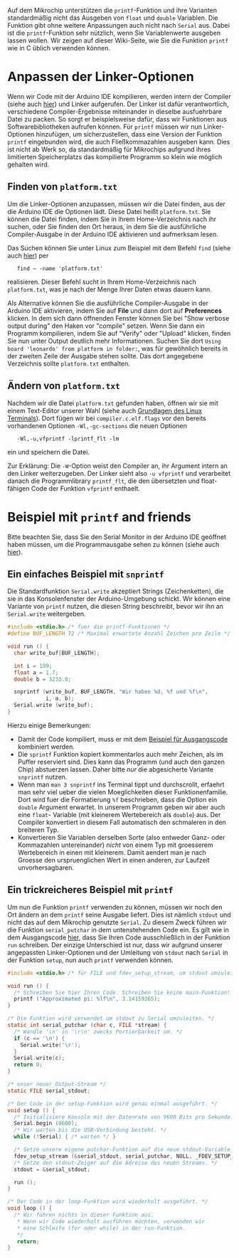 Auf dem Mikrochip unterstützen die `printf`-Funktion und ihre Varianten
standardmäßig nicht das Ausgeben von `float` und `double` Variablen.
Die Funktion gibt ohne weitere Anpassungen auch nicht nach `Serial` aus.
Dabei ist die `printf`-Funktion sehr nützlich, wenn Sie Variablenwerte
ausgeben lassen wollen.
Wir zeigen auf dieser Wiki-Seite, wie Sie die Funktion `printf` wie in C
üblich verwenden können.

# Anpassen der Linker-Optionen

Wenn wir Code mit der Arduino IDE kompilieren, werden intern der Compiler
(siehe
auch [hier](Grundlagen-der-C-Programmierung)) und Linker aufgerufen. Der Linker
ist dafür verantwortlich, verschiedene Compiler-Ergebnisse miteinander in
dieselbe ausfuehrbare Datei zu packen.
So sorgt er beispielsweise dafür, dass wir Funktionen aus
Softwarebibliotheken aufrufen können.
Für `printf` müssen wir nun Linker-Optionen hinzufügen, um sicherzustellen,
dass eine Version der Funktion `printf` eingebunden wird, die auch
Fließkommazahlen ausgeben kann.
Dies ist nicht ab Werk so, da standardmäßig für Mikrochips aufgrund ihres
limitierten Speicherplatzs das kompilierte Programm so klein wie möglich
gehalten wird.

## Finden von `platform.txt`

Um die Linker-Optionen anzupassen, müssen wir die Datei finden, aus der die
Arduino IDE die Optionen lädt. Diese Datei heißt `platform.txt`.
Sie können die Datei finden, indem Sie in Ihrem Home-Verzeichnis nach ihr
suchen, oder Sie finden den Ort heraus, in dem Sie die ausführliche
Compiler-Ausgabe in der Arduino IDE aktivieren und aufmerksam lesen.

Das Suchen können Sie unter Linux zum Beispiel mit dem Befehl `find` (siehe
auch
[hier](Grundlagen-des-Linux-Terminals#erste-schritte)) per

       find ~ -name 'platform.txt'

realisieren. Dieser Befehl sucht in Ihrem Home-Verzeichnis nach
`platform.txt`, was je nach der Menge Ihrer Daten etwas dauern kann.

Als Alternative können Sie die ausführliche Compiler-Ausgabe in der Arduino IDE
aktivieren, indem Sie auf **File** und dann dort auf **Preferences** klicken.
In dem sich dann öffnenden Fenster können Sie bei "Show verbose output during"
den Haken vor "compile" setzen. Wenn Sie dann ein Programm kompilieren, indem
Sie auf "Verify" oder "Upload" klicken, finden Sie nun unter Output deutlich
mehr Informationen. Suchen Sie dort
`Using board 'leonardo' from platform in folder:`, was für gewöhnlich bereits
in der zweiten Zeile der Ausgabe stehen sollte.
Das dort angegebene Verzeichnis sollte `platform.txt` enthalten.

## Ändern von `platform.txt`

Nachdem wir die Datei `platform.txt` gefunden haben, öffnen wir sie mit einem
Text-Editor unserer Wahl (siehe auch
[Grundlagen des Linux Terminals](Grundlagen-des-Linux-Terminals#erste-schritte)).
Dort fügen wir bei `compiler.c.elf.flags` vor den bereits vorhandenen Optionen
`-Wl,-gc-sections` die neuen Optionen

       -Wl,-u,vfprintf -lprintf_flt -lm

ein und speichern die Datei.

Zur Erklärung:  Die `-W`-Option weist den Compiler an, ihr Argument intern
an den Linker weiterzugeben.  Der Linker sieht also `-u vfprintf` und
verarbeitet danach die Programmlibrary `printf_flt`, die den übersetzten
und float-fähigen Code der Funktion `vfprintf` enthaelt.

# Beispiel mit `printf` and friends

Bitte beachten Sie, dass Sie den Serial Monitor in der Arduino IDE geöffnet haben
müssen, um die Programmausgabe sehen zu können (siehe auch
[hier](Einrichten-der-Mikrochips#erste-schritte-nach-der-installation)).

## Ein einfaches Beispiel mit `snprintf`

Die Standardfunktion `Serial.write` akzeptiert Strings (Zeichenketten),
die sie in das Konsolenfenster der Arduino-Umgebung schickt.
Wir können eine Variante von `printf` nutzen, die diesen String
beschreibt, bevor wir ihn an `Serial.write` weitergeben.

```c
#include <stdio.h> /* fuer die printf-Funktionen */
#define BUF_LENGTH 72 /* Maximal erwartete Anzahl Zeichen pro Zeile */

void run () {
  char write_buf[BUF_LENGTH];

  int i = 199;
  float a = 1.7;
  double b = 3233.8;

  snprintf (write_buf, BUF_LENGTH, "Wir haben %d, %f und %f\n",
            i, a, b);
  Serial.write (write_buf);
}
```

Hierzu einige Bemerkungen:

 - Damit der Code kompiliert, muss er mit dem
   [Beispiel für Ausgangscode](Einrichten-der-Mikrochips#beispiel-für-ausgangscode)
   kombiniert werden.
 - Die `sprintf` Funktion kopiert kommentarlos auch mehr Zeichen, als
   im Puffer reserviert sind.  Dies kann das Programm (und auch
   den ganzen Chip) abstuerzen lassen.   Daher bitte *nur* die abgesicherte
   Variante `snprintf` nutzen.
 - Wenn man `man 3 snprintf` ins Terminal tippt und durchscrollt,
   erfaehrt man sehr viel ueber die vielen Moeglichkeiten dieser
   Funktionenfamilie.  Dort wird fuer die Formatierung `%f` beschrieben,
   dass die
   Option ein `double` Argument erwartet.  In unserem Programm
   geben wir aber auch eine `float`- Variable (mit kleinerem
   Wertebereich als `double`) aus.  Der Compiler konvertiert
   in diesem Fall automatisch den schmaleren in den breiteren Typ.
 - Konvertieren Sie Variablen derselben Sorte (also entweder
   Ganz- oder Kommazahlen untereinander) *nicht* von einem
   Typ mit groesserem Wertebereich in einen mit kleinerem.
   Damit aendert man je nach Groesse den urspruenglichen Wert in einen
   anderen, zur Laufzeit unvorhersagbaren.

## Ein trickreicheres Beispiel mit `printf`

Um nun die Funktion `printf` verwenden zu können, müssen wir noch den Ort ändern
an dem `printf` seine Ausgabe liefert. Dies ist nämlich `stdout` und nicht
das auf dem Mikrochip genutzte `Serial`.
Zu diesem Zweck führen wir die Funktion `serial_putchar` in dem untenstehenden
Code ein. Es gilt wie in dem Ausgangscode
[hier](Einrichten-der-Mikrochips#beispiel-für-ausgangscode), dass Sie Ihren Code
ausschließlich in der Funktion `run` schreiben. Der einzige Unterschied ist nur,
dass wir aufgrund unserer angepassten Linker-Optionen und der Umleitung von
`stdout` nach `Serial` in der Funktion `setup`, nun auch `printf` verwenden
können.

```c
#include <stdio.h> /* für FILE und fdev_setup_stream, um stdout umzuleiten */

void run () {
  /* Schreiben Sie hier Ihren Code. Schreiben Sie keine main-Funktion! */
  printf ("Approximated pi: %lf\n", 3.14159265);
}

/* Die Funktion wird verwendet um stdout zu Serial umzuleiten. */
static int serial_putchar (char c, FILE *stream) {
  /* Wandle '\n' in '\r\n' zwecks Portierbarkeit um. */
  if (c == '\n') {
    Serial.write('\r');
  }
  Serial.write(c);
  return 0;
}

/* unser neuer Output-Stream */
static FILE serial_stdout;

/* Der Code in der setup-Funktion wird genau einmal ausgeführt. */
void setup () {
  /* Initialisiere Konsole mit der Datenrate von 9600 Bits pro Sekunde. */
  Serial.begin (9600);
  /* Wir warten bis die USB-Verbindung besteht. */
  while (!Serial) { /* warten */ }

  /* Setze unsere eigene putchar-Funktion auf die neue stdout-Variable. */
  fdev_setup_stream (&serial_stdout, serial_putchar, NULL, _FDEV_SETUP_WRITE);
  /* Setze den stdout-Zeiger auf die Adresse des neuen Streams. */
  stdout = &serial_stdout;

  run ();
}

/* Der Code in der loop-Funktion wird wiederholt ausgeführt. */
void loop () {
  /* Wir führen nichts in dieser Funktion aus.
   * Wenn wir Code wiederholt ausführen möchten, verwenden wir
   * eine Schleife (for oder while) in der run-Funktion.
   */
   return;
}
```
